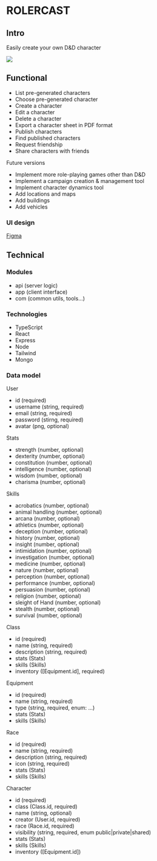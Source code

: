 # ROLERCAST

## Intro

Easily create your own D&D character

![](https://media.giphy.com/media/LmTQNn97DI0SfSu1Ws/giphy.gif?cid=790b7611v347symzgmqfnl8vzky4fqw8c6k9i5zk94sa9ad0&ep=v1_gifs_search&rid=giphy.gif&ct=g)

## Functional

- List pre-generated characters
- Choose pre-generated character
- Create a character
- Edit a character
- Delete a character
- Export a character sheet in PDF format
- Publish characters
- Find published characters
- Request friendship
- Share characters with friends

Future versions

- Implement more role-playing games other than D&D
- Implement a campaign creation & management tool
- Implement character dynamics tool
- Add locations and maps
- Add buildings
- Add vehicles


### UI design

[Figma](https://www.figma.com/file/ZmMniRVfWilNewsr5R07BQ/Rolercast?type=design&node-id=0-1&mode=design&t=7S9MgdeeESf4NqfP-0)

## Technical

### Modules

- api (server logic)
- app (client interface)
- com (common utils, tools...)

### Technologies

- TypeScript
- React
- Express
- Node
- Tailwind
- Mongo

### Data model

User
- id (required)
- username (string, required)
- email (string, required)
- password (stirng, required)
- avatar (png, optional)

Stats
- strength (number, optional)
- dexterity (number, optional)
- constitution (number, optional)
- intelligence (number, optional)
- wisdom (number, optional)
- charisma (number, optional)

Skills
- acrobatics (number, optional)
- animal handling (number, optional)
- arcana (number, optional)
- athletics (number, optional)
- deception (number, optional)
- history (number, optional)
- insight (number, optional)
- intimidation (number, optional)
- investigation (number, optional)
- medicine (number, optional)
- nature (number, optional)
- perception (number, optional)
- performance (number, optional)
- persuasion (number, optional)
- religion (number, optional)
- sleight of Hand (number, optional)
- stealth (number, optional)
- survival (number, optional)


Class
- id (required)
- name (string, required)
- description (string, required)
- stats (Stats)
- skills (Skills)
- inventory ([Equipment.id], required)

Equipment 
- id (required)
- name (string, required)
- type (string, required, enum: ...)
- stats (Stats)
- skills (Skills)

Race
- id (required)
- name (string, required)
- description (string, required)
- icon (string, required)
- stats (Stats)
- skills (Skills)

Character
- id (required)
- class (Class.id, required)
- name (string, optional)
- creator (User.id, required)
- race (Race.id, required)
- visibility (string, required, enum public|private|shared)
- stats (Stats)
- skills (Skills)
- inventory ([Equipment.id])
